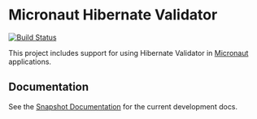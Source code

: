 # Micronaut Hibernate Validator

[![Build Status](https://travis-ci.org/micronaut-projects/micronaut-hibernate-validator.svg?branch=master)](https://travis-ci.org/micronaut-projects/micronaut-hibernate-validator)

This project includes support for using Hibernate Validator in [Micronaut](http://micronaut.io) applications.

## Documentation

<!-- See the [Documentation](https://micronaut-projects.github.io/micronaut-hibernate-validator/latest/guide) for more information. -->

See the [Snapshot Documentation](https://micronaut-projects.github.io/micronaut-hibernate-validator/snapshot/guide) for the current development docs.
